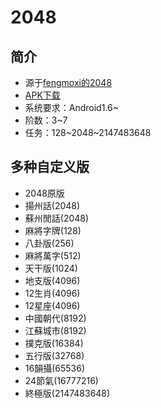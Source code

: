 2048
====

## 简介
- 源于[fengmoxi的2048](https://github.com/fengmoxi/2048_android)
- [APK下载](https://github.com/osfans/2048-android/raw/master/2048.apk)
- 系统要求：Android1.6~
- 阶数：3~7
- 任务：128~2048~2147483648

## 多种自定义版
- 2048原版
- 揚州話(2048)
- 蘇州閒話(2048)
- 麻將字牌(128)
- 八卦版(256)
- 麻將萬字(512)
- 天干版(1024)
- 地支版(4096)
- 12生肖(4096)
- 12星座(4096)
- 中國朝代(8192)
- 江蘇城市(8192)
- 撲克版(16384)
- 五行版(32768)
- 16韻攝(65536)
- 24節氣(16777216)
- 終極版(2147483648)
